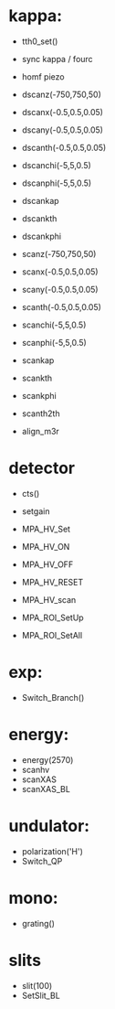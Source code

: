 



# kappa:
- tth0_set()
- sync kappa / fourc
- homf piezo


- dscanz(-750,750,50)
- dscanx(-0.5,0.5,0.05)  
- dscany(-0.5,0.5,0.05)  
- dscanth(-0.5,0.5,0.05) 
- dscanchi(-5,5,0.5)
- dscanphi(-5,5,0.5)
- dscankap
- dscankth
- dscankphi

- scanz(-750,750,50)
- scanx(-0.5,0.5,0.05)  
- scany(-0.5,0.5,0.05)  
- scanth(-0.5,0.5,0.05) 
- scanchi(-5,5,0.5)
- scanphi(-5,5,0.5)
- scankap
- scankth
- scankphi
- scanth2th

- align_m3r




# detector
- cts()
- setgain

- MPA_HV_Set
- MPA_HV_ON
- MPA_HV_OFF
- MPA_HV_RESET
- MPA_HV_scan
- MPA_ROI_SetUp
- MPA_ROI_SetAll

# exp:
- Switch_Branch()

# energy:
- energy(2570)
- scanhv
- scanXAS
- scanXAS_BL


# undulator:
- polarization('H')
- Switch_QP


# mono:
- grating()

# slits
- slit(100)
- SetSlit_BL

